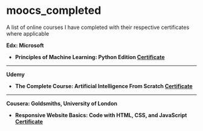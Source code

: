 # moocs_completed
A list of online courses I have completed with their respective certificates where applicable

<b>Edx: Microsoft<b/><br>
- Principles of Machine Learning: Python Edition <a href="https://courses.edx.org/certificates/7d1f0ae5afee49f481c10800463f7c2f">Certificate<a/>

<hr>

<b>Udemy</b>
- The Complete Course: Artificial Intelligence From Scratch <a href="">Certificate<a/>

<hr>

<b>Cousera: Goldsmiths, University of London<b/><br>
- Responsive Website Basics: Code with HTML, CSS, and JavaScript <a href="https://www.coursera.org/account/accomplishments/verify/G9J8E9DUSUJF">Certificate<a/>
